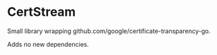 # CertStream

Small library wrapping github.com/google/certificate-transparency-go.

Adds no new dependencies.
